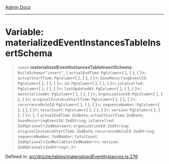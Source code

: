 [Admin Docs](/)

***

# Variable: materializedEventInstancesTableInsertSchema

> `const` **materializedEventInstancesTableInsertSchema**: `BuildSchema`\<`"insert"`, \{ `actualEndTime`: `PgColumn`\<\{ \}, \{ \}, \{ \}\>; `actualStartTime`: `PgColumn`\<\{ \}, \{ \}, \{ \}\>; `baseRecurringEventId`: `PgColumn`\<\{ \}, \{ \}, \{ \}\>; `id`: `PgColumn`\<\{ \}, \{ \}, \{ \}\>; `isCancelled`: `PgColumn`\<\{ \}, \{ \}, \{ \}\>; `lastUpdatedAt`: `PgColumn`\<\{ \}, \{ \}, \{ \}\>; `materializedAt`: `PgColumn`\<\{ \}, \{ \}, \{ \}\>; `organizationId`: `PgColumn`\<\{ \}, \{ \}, \{ \}\>; `originalInstanceStartTime`: `PgColumn`\<\{ \}, \{ \}, \{ \}\>; `recurrenceRuleId`: `PgColumn`\<\{ \}, \{ \}, \{ \}\>; `sequenceNumber`: `PgColumn`\<\{ \}, \{ \}, \{ \}\>; `totalCount`: `PgColumn`\<\{ \}, \{ \}, \{ \}\>; `version`: `PgColumn`\<\{ \}, \{ \}, \{ \}\>; \}, \{ `actualEndTime`: `ZodDate`; `actualStartTime`: `ZodDate`; `baseRecurringEventId`: `ZodString`; `isCancelled`: `ZodOptional`\<`ZodBoolean`\>; `organizationId`: `ZodString`; `originalInstanceStartTime`: `ZodDate`; `recurrenceRuleId`: `ZodString`; `sequenceNumber`: `ZodNumber`; `totalCount`: `ZodOptional`\<`ZodNullable`\<`ZodNumber`\>\>; `version`: `ZodOptional`\<`ZodString`\>; \}\>

Defined in: [src/drizzle/tables/materializedEventInstances.ts:276](https://github.com/gautam-divyanshu/talawa-api/blob/de42235531e11387f0ad0479547630845dbc8b37/src/drizzle/tables/materializedEventInstances.ts#L276)
